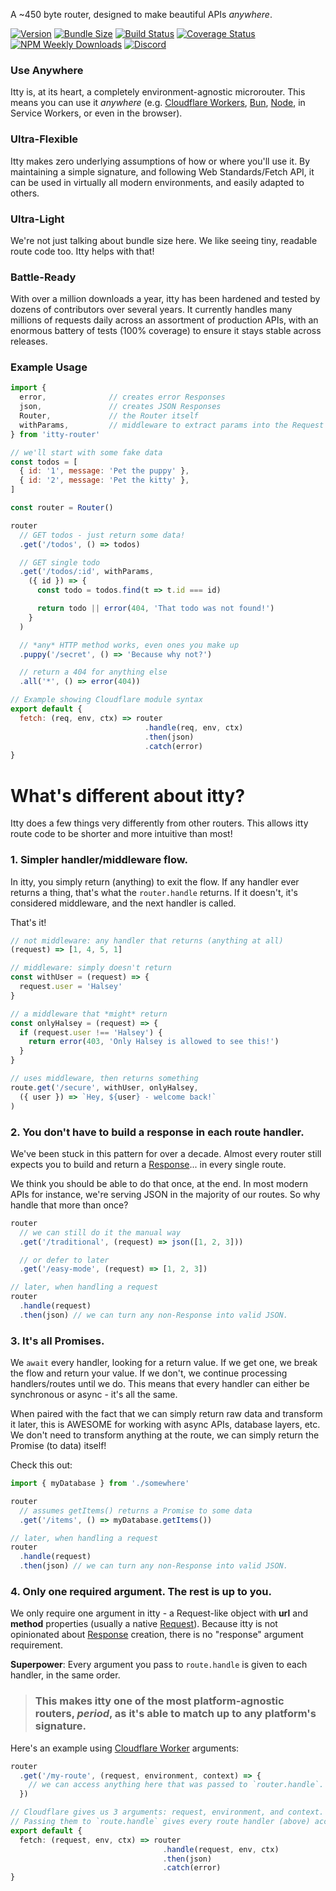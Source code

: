 <script>
  import SEO from '~/components/SEO.svelte'
</script>

<!-- MARKUP -->
<SEO
  title="itty-router"
  description="A tiny, zero-dependency router, designed to make beautiful APIs in any environment."
  />

<div class="byline">
  A ~450 byte router, designed to make beautiful APIs <em>anywhere</em>.
</div>

[![Version](https://img.shields.io/npm/v/itty-router.svg?style=flat-square)](https://npmjs.com/package/itty-router)
[![Bundle Size](https://deno.bundlejs.com/?q=itty-router/Router&badge&badge-style=flat-square)](https://deno.bundlejs.com/?q=itty-router/Router)
[![Build Status](https://img.shields.io/github/actions/workflow/status/kwhitley/itty-router/verify.yml?branch=v4.x&style=flat-square)](https://github.com/kwhitley/itty-router/actions/workflows/verify.yml)
[![Coverage Status](https://img.shields.io/coveralls/github/kwhitley/itty-router/v4.x?style=flat-square)](https://coveralls.io/github/kwhitley/itty-router?branch=v4.x)
[![NPM Weekly Downloads](https://img.shields.io/npm/dw/itty-router?style=flat-square)](https://npmjs.com/package/itty-router)
[![Discord](https://img.shields.io/discord/832353585802903572?label=Discord&logo=Discord&style=flat-square&logoColor=fff)](https://discord.gg/53vyrZAu9u)

### Use Anywhere
Itty is, at its heart, a completely environment-agnostic microrouter.  This means you can use it _anywhere_ (e.g. [Cloudflare Workers](/itty-router/runtimes#Cloudflare%20Workers), [Bun](/itty-router/runtimes#Bun), [Node](/itty-router/runtimes#Node), in Service Workers, or even in the browser).

### Ultra-Flexible
Itty makes zero underlying assumptions of how or where you'll use it.  By maintaining a simple signature, and following Web Standards/Fetch API, it can be used in virtually all modern environments, and easily adapted to others.

### Ultra-Light
We're not just talking about bundle size here.  We like seeing tiny, readable route code too.  Itty helps with that!

### Battle-Ready
With over a million downloads a year, itty has been hardened and tested by dozens of contributors over several years. It currently handles many millions of requests daily across an assortment of production APIs, with an enormous battery of tests (100% coverage) to ensure it stays stable across releases.

### Example Usage

```js
import { 
  error,              // creates error Responses
  json,               // creates JSON Responses
  Router,             // the Router itself
  withParams,         // middleware to extract params into the Request itself
} from 'itty-router'

// we'll start with some fake data
const todos = [
  { id: '1', message: 'Pet the puppy' },
  { id: '2', message: 'Pet the kitty' },
]

const router = Router()

router
  // GET todos - just return some data!
  .get('/todos', () => todos)

  // GET single todo
  .get('/todos/:id', withParams, 
    ({ id }) => {
      const todo = todos.find(t => t.id === id)

      return todo || error(404, 'That todo was not found!')
    }
  )

  // *any* HTTP method works, even ones you make up
  .puppy('/secret', () => 'Because why not?')

  // return a 404 for anything else
  .all('*', () => error(404))

// Example showing Cloudflare module syntax
export default {
  fetch: (req, env, ctx) => router
                              .handle(req, env, ctx)
                              .then(json)
                              .catch(error)
}
```

# What's different about itty? <a name="a-different-kind-of-router"></a>
Itty does a few things very differently from other routers.  This allows itty route code to be shorter and more intuitive than most!

### 1. Simpler handler/middleware flow.
In itty, you simply return (anything) to exit the flow.  If any handler ever returns a thing, that's what the `router.handle` returns.  If it doesn't, it's considered middleware, and the next handler is called. 

That's it!

```ts
// not middleware: any handler that returns (anything at all)
(request) => [1, 4, 5, 1]

// middleware: simply doesn't return
const withUser = (request) => { 
  request.user = 'Halsey'
}

// a middleware that *might* return
const onlyHalsey = (request) => {
  if (request.user !== 'Halsey') {
    return error(403, 'Only Halsey is allowed to see this!')
  }
}

// uses middleware, then returns something
route.get('/secure', withUser, onlyHalsey,
  ({ user }) => `Hey, ${user} - welcome back!`
)
```

### 2. You don't have to build a response in each route handler.
We've been stuck in this pattern for over a decade.  Almost every router still expects you to build and return a [Response](https://developer.mozilla.org/en-US/docs/Web/API/Response)... in every single route.  

We think you should be able to do that once, at the end. In most modern APIs for instance, we're serving JSON in the majority of our routes.  So why handle that more than once?
```ts
router
  // we can still do it the manual way
  .get('/traditional', (request) => json([1, 2, 3]))

  // or defer to later
  .get('/easy-mode', (request) => [1, 2, 3])

// later, when handling a request
router
  .handle(request)
  .then(json) // we can turn any non-Response into valid JSON.
```

### 3. It's all Promises.
We `await` every handler, looking for a return value.  If we get one, we break the flow and return your value.  If we don't, we continue processing handlers/routes until we do.  This means that every handler can either be synchronous or async - it's all the same.

When paired with the fact that we can simply return raw data and transform it later, this is AWESOME for working with async APIs, database layers, etc.  We don't need to transform anything at the route, we can simply return the Promise (to data) itself!

Check this out:
```ts
import { myDatabase } from './somewhere'

router
  // assumes getItems() returns a Promise to some data
  .get('/items', () => myDatabase.getItems())

// later, when handling a request
router
  .handle(request)
  .then(json) // we can turn any non-Response into valid JSON.
```

### 4. Only one required argument.  The rest is up to you.
We only require one argument in itty - a Request-like object with **url** and **method** properties (usually a native [Request](https://developer.mozilla.org/en-US/docs/Web/API/Request)). Because itty is not opinionated about [Response](https://developer.mozilla.org/en-US/docs/Web/API/Response) creation, there is no "response" argument requirement.  

**Superpower**: Every argument you pass to `route.handle` is given to each handler, in the same order.

> ### This makes itty one of the most platform-agnostic routers, *period*, as it's able to match up to any platform's signature.

Here's an example using [Cloudflare Worker](https://workers.cloudflare.com/) arguments:
```ts
router
  .get('/my-route', (request, environment, context) => {
    // we can access anything here that was passed to `router.handle`.
  })

// Cloudflare gives us 3 arguments: request, environment, and context.
// Passing them to `route.handle` gives every route handler (above) access to each.  
export default {
  fetch: (request, env, ctx) => router
                                  .handle(request, env, ctx)
                                  .then(json)
                                  .catch(error)
}
```

